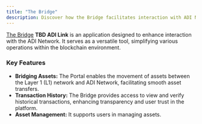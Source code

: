 ```yaml
---
title: "The Bridge"
description: Discover how the Bridge facilitates interaction with ADI Network, including asset bridging, transaction tracking, and asset management.
---
```


[The Bridge](https://github.com/matter-labs/dapp-portal) **TBD ADI Link** is an application  designed to enhance interaction with the ADI Network.
It serves as a versatile tool, simplifying various operations within the blockchain environment.

### Key Features

- **Bridging Assets:** The Portal enables the movement of assets between the Layer 1 (L1) network and ADI Network, facilitating smooth asset transfers.
- **Transaction History:** The Bridge provides access to view and verify historical transactions, enhancing transparency and user trust in the platform.
- **Asset Management:** It supports users in managing assets.
